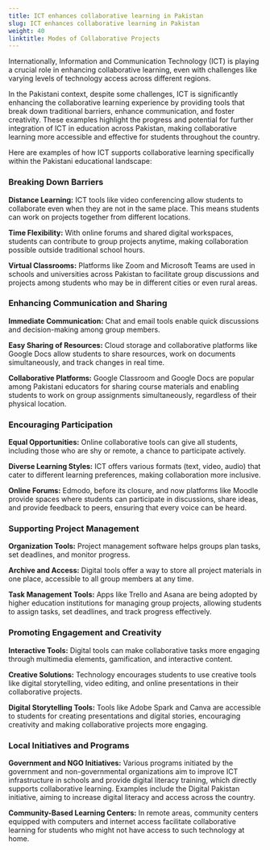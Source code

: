 ```yaml
---
title: ICT enhances collaborative learning in Pakistan
slug: ICT enhances collaborative learning in Pakistan
weight: 40
linktitle: Modes of Collaborative Projects
---
```


Internationally, Information and Communication Technology (ICT) is playing a crucial role in enhancing collaborative learning, even with challenges like varying levels of technology access across different regions.

In the Pakistani context, despite some challenges, ICT is significantly enhancing the collaborative learning experience by providing tools that break down traditional barriers, enhance communication, and foster creativity. These examples highlight the progress and potential for further integration of ICT in education across Pakistan, making collaborative learning more accessible and effective for students throughout the country.

Here are examples of how ICT supports collaborative learning specifically within the Pakistani educational landscape:

### Breaking Down Barriers

**Distance Learning:** ICT tools like video conferencing allow students to collaborate even when they are not in the same place. This means students can work on projects together from different locations.

**Time Flexibility:** With online forums and shared digital workspaces, students can contribute to group projects anytime, making collaboration possible outside traditional school hours.

**Virtual Classrooms:** Platforms like Zoom and Microsoft Teams are used in schools and universities across Pakistan to facilitate group discussions and projects among students who may be in different cities or even rural areas.

### Enhancing Communication and Sharing

**Immediate Communication:** Chat and email tools enable quick discussions and decision-making among group members.

**Easy Sharing of Resources:** Cloud storage and collaborative platforms like Google Docs allow students to share resources, work on documents simultaneously, and track changes in real time.

**Collaborative Platforms:** Google Classroom and Google Docs are popular among Pakistani educators for sharing course materials and enabling students to work on group assignments simultaneously, regardless of their physical location.

### Encouraging Participation

**Equal Opportunities:** Online collaborative tools can give all students, including those who are shy or remote, a chance to participate actively.

**Diverse Learning Styles:** ICT offers various formats (text, video, audio) that cater to different learning preferences, making collaboration more inclusive.

**Online Forums:** Edmodo, before its closure, and now platforms like Moodle provide spaces where students can participate in discussions, share ideas, and provide feedback to peers, ensuring that every voice can be heard.

### Supporting Project Management

**Organization Tools:** Project management software helps groups plan tasks, set deadlines, and monitor progress.

**Archive and Access:** Digital tools offer a way to store all project materials in one place, accessible to all group members at any time.

**Task Management Tools:** Apps like Trello and Asana are being adopted by higher education institutions for managing group projects, allowing students to assign tasks, set deadlines, and track progress effectively.

### Promoting Engagement and Creativity

**Interactive Tools:** Digital tools can make collaborative tasks more engaging through multimedia elements, gamification, and interactive content.

**Creative Solutions:** Technology encourages students to use creative tools like digital storytelling, video editing, and online presentations in their collaborative projects.

**Digital Storytelling Tools:** Tools like Adobe Spark and Canva are accessible to students for creating presentations and digital stories, encouraging creativity and making collaborative projects more engaging.

### Local Initiatives and Programs

**Government and NGO Initiatives:** Various programs initiated by the government and non-governmental organizations aim to improve ICT infrastructure in schools and provide digital literacy training, which directly supports collaborative learning. Examples include the Digital Pakistan initiative, aiming to increase digital literacy and access across the country.

**Community-Based Learning Centers:** In remote areas, community centers equipped with computers and internet access facilitate collaborative learning for students who might not have access to such technology at home.
